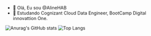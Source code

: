 - 👋 Olá, Eu sou @AlineHAB
- 🌱 Estudando Cognizant Cloud Data Engineer, BootCamp Digital innovattion One.

<div>

 ![Anurag's GitHub stats](https://github-readme-stats.vercel.app/api?username=AlineHAB&show_icons=true&theme=radical)
 ![Top Langs](https://github-readme-stats.vercel.app/api/top-langs/?username=AlineHAB&layout=compact&theme=radical)

</div>



